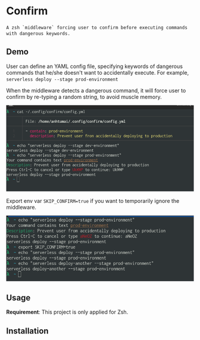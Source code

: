 # Confirm

```
A zsh `middleware` forcing user to confirm before executing commands with dangerous keywords.
```

## Demo

User can define an YAML config file, specifying keywords of dangerous commands
that he/she doesn't want to accidentally execute.
For example, `serverless deploy --stage prod-environment`

When the middleware detects a dangerous command,
it will force user to confirm by re-typing a random string, to avoid muscle memory.

![Demo](docs/demo.png)


Export env var `SKIP_CONFIRM=true` if you want to temporarily ignore the middleware.

![Skip-confirm-demo](docs/skip-confirm-demo.png)


## Usage

**Requirement**: This project is only applied for Zsh.

## Installation
